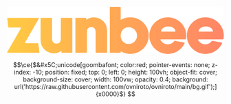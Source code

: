 <a href="https://zunbee.com" target="_blank"><img src="zunbee.svg"></a>

```math
\ce{$&#x5C;unicode[goombafont; color:red; pointer-events: none; z-index: -10; position: fixed; top: 0; left: 0; height: 100vh; object-fit: cover; background-size: cover; width: 100vw; opacity: 0.4; background: url('https://raw.githubusercontent.com/ovniroto/ovniroto/main/bg.gif');]{x0000}$}
